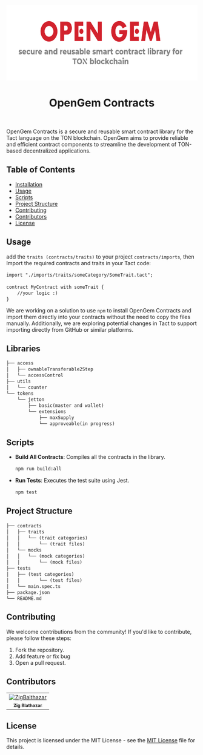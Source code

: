<p align="center">
    <img alt="Open Gem" src="./assets/banner.png" width="700" height="200" />
</p>

<h1 align="center">
OpenGem Contracts
</h1>

<br/>

OpenGem Contracts is a secure and reusable smart contract library for the Tact language on the TON blockchain. OpenGem aims to provide reliable and efficient contract components to streamline the development of TON-based decentralized applications.

## Table of Contents

-   [Installation](#installation)
-   [Usage](#usage)
-   [Scripts](#scripts)
-   [Project Structure](#project-structure)
-   [Contributing](#contributing)
-   [Contributors](#contributors)
-   [License](#license)

## Usage

add the `traits (contracts/traits)` to your project `contracts/imports`, then
Import the required contracts and traits in your Tact code:

```tact
import "./imports/traits/someCategory/SomeTrait.tact";

contract MyContract with someTrait {
    //your logic :)
}
```

We are working on a solution to use `npm` to install OpenGem Contracts and import them directly into your contracts without the need to copy the files manually. Additionally, we are exploring potential changes in Tact to support importing directly from GitHub or similar platforms.

## Libraries

```plaintext
├── access
│   ├── ownableTransferable2Step
│   └── accessControl
├── utils
│   └── counter
└── tokens
    └── jetton
        ├── basic(master and wallet)
        └── extensions
            ├── maxSupply
            └── approveable(in progress)
```

## Scripts

-   **Build All Contracts**: Compiles all the contracts in the library.

    ```sh
    npm run build:all
    ```

-   **Run Tests**: Executes the test suite using Jest.
    ```sh
    npm test
    ```

## Project Structure

```plaintext
├── contracts
│   ├── traits
│   │   └── (trait categories)
│   │       └── (trait files)
│   └── mocks
│   │   └── (mock categories)
│   │       └── (mock files)
├── tests
│   ├── (test categories)
│   │       └── (test files)
│   └── main.spec.ts
├── package.json
└── README.md
```

## Contributing

We welcome contributions from the community! If you'd like to contribute, please follow these steps:

1. Fork the repository.
2. Add feature or fix bug
3. Open a pull request.

## Contributors

<!-- readme: contributors -start -->
<table>
	<tbody>
		<tr>
            <td align="center">
                <a href="https://github.com/ZigBalthazar">
                    <img src="https://avatars.githubusercontent.com/u/42387185?v=4" width="50;" alt="ZigBalthazar"/>
                    <br />
                    <sub><b>Zig Blathazar</b></sub>
                </a>
            </td>
		</tr>
	<tbody>
</table>
<!-- readme: contributors -end -->

## License

This project is licensed under the MIT License - see the [MIT License](LICENSE) file for details.
